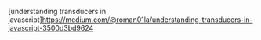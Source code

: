 [understanding transducers in javascript]https://medium.com/@roman01la/understanding-transducers-in-javascript-3500d3bd9624
